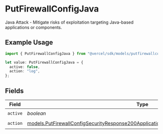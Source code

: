 # PutFirewallConfigJava

Java Attack - Mitigate risks of exploitation targeting Java-based applications or components.

## Example Usage

```typescript
import { PutFirewallConfigJava } from "@vercel/sdk/models/putfirewallconfigop.js";

let value: PutFirewallConfigJava = {
  active: false,
  action: "log",
};
```

## Fields

| Field                                                                                                                                                                                        | Type                                                                                                                                                                                         | Required                                                                                                                                                                                     | Description                                                                                                                                                                                  |
| -------------------------------------------------------------------------------------------------------------------------------------------------------------------------------------------- | -------------------------------------------------------------------------------------------------------------------------------------------------------------------------------------------- | -------------------------------------------------------------------------------------------------------------------------------------------------------------------------------------------- | -------------------------------------------------------------------------------------------------------------------------------------------------------------------------------------------- |
| `active`                                                                                                                                                                                     | *boolean*                                                                                                                                                                                    | :heavy_check_mark:                                                                                                                                                                           | N/A                                                                                                                                                                                          |
| `action`                                                                                                                                                                                     | [models.PutFirewallConfigSecurityResponse200ApplicationJSONResponseBodyActiveCrsJavaAction](../models/putfirewallconfigsecurityresponse200applicationjsonresponsebodyactivecrsjavaaction.md) | :heavy_check_mark:                                                                                                                                                                           | N/A                                                                                                                                                                                          |